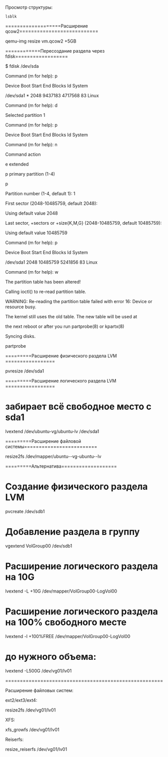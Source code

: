 Просмотр структуры:

    lsblk

===================Расширение qcow2===========================

qemu-img resize vm.qcow2 +5GB

============Пересоздание раздела через fdisk==================

$ fdisk /dev/sda

Command (m for help): p

   Device Boot      Start         End      Blocks   Id  System

/dev/sda1   *        2048     9437183     4717568   83  Linux

Command (m for help): d

Selected partition 1

Command (m for help): p

   Device Boot      Start         End      Blocks   Id  System

Command (m for help): n

Command action

   e   extended

   p   primary partition (1-4)

p

Partition number (1-4, default 1): 1

First sector (2048-10485759, default 2048):

Using default value 2048

Last sector, +sectors or +size{K,M,G} (2048-10485759, default 10485759):

Using default value 10485759

Command (m for help): p

   Device Boot      Start         End      Blocks   Id  System

/dev/sda1            2048    10485759     5241856   83  Linux

Command (m for help): w

The partition table has been altered!

Calling ioctl() to re-read partition table.

WARNING: Re-reading the partition table failed with error 16: Device or resource busy.

The kernel still uses the old table. The new table will be used at

the next reboot or after you run partprobe(8) or kpartx(8)

Syncing disks.

partprobe

=========Расширение физического раздела LVM =================

  pvresize /dev/sda1

=========Расширение логического раздела LVM =================

  # забирает всё свободное место с sda1

  

  lvextend /dev/ubuntu-vg/ubuntu-lv /dev/sda1 

=========Расширение файловой системы=========================

  resize2fs /dev/mapper/ubuntu--vg-ubuntu--lv

=========Альтернатива===================

# Создание физического раздела LVM 

pvcreate /dev/sdb1

# Добавление раздела в группу

vgextend VolGroup00 /dev/sdb1

# Расширение логического раздела на 10G

lvextend -L +10G /dev/mapper/VolGroup00-LogVol00

# Расширение логического раздела на 100% свободного месте

lvextend -l +100%FREE /dev/mapper/VolGroup00-LogVol00

# до нужного объема:

lvextend -L500G /dev/vg01/lv01

======================================================

Расширение файловых систем:

ext2/ext3/ext4:

resize2fs /dev/vg01/lv01

XFS:

xfs_growfs /dev/vg01/lv01

Reiserfs:

resize_reiserfs /dev/vg01/lv01